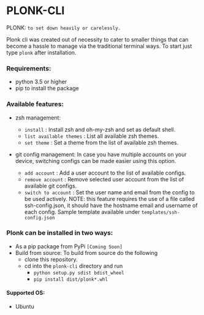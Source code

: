 # PLONK-CLI
PLONK: ```to set down heavily or carelessly.```

Plonk cli was created out of necessity to cater to smaller things that can become a hassle to manage via the traditional terminal ways.
To start just type ```plonk``` after installation.

### Requirements:
- python 3.5 or higher
- pip to install the package


### Available features:
- zsh management:  
  - ```install``` : Install zsh and oh-my-zsh and set as default shell.
  - ```list available themes``` : List all available zsh themes.
  - ```set theme``` : Set a theme from the list of available zsh themes.

- git config management: In case you have multiple accounts on your device, switching configs can be made easier using this option.
  - ```add account``` : Add a user account to the list of available configs.
  - ```remove account``` : Remove selected user account from the list of available git configs.
  - ```switch to account``` : Set the user name and email from the config to be used actively.
  NOTE: this feature requires the use of a file called ssh-config.json, it should have the hostname email and username of each config. Sample template available under ```templates/ssh-config.json```


### Plonk can be installed in two ways:
- As a pip package from PyPi ```[Coming Soon] ```
- Build from source: To build from source do the following
  - clone this repository.
  - cd into the ```plonk-cli``` directory and run 
    - ```python setup.py sdist bdist_wheel```
    - ```pip install dist/plonk*.whl```

#### Supported OS: 
- Ubuntu
